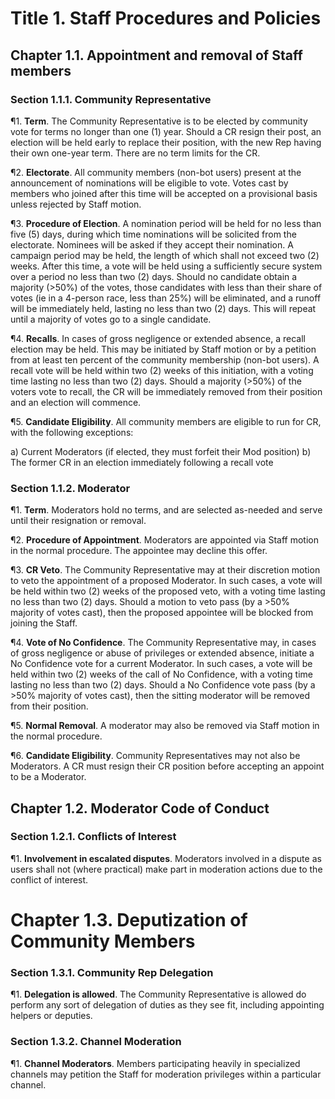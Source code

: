 # Title 1. Staff Procedures and Policies

## Chapter 1.1. Appointment and removal of Staff members

### Section 1.1.1. Community Representative

¶1. **Term**. The Community Representative is to be elected by community vote for terms no longer than one (1) year. Should a CR resign their post, an election will be held early to replace their position, with the new Rep having their own one-year term. There are no term limits for the CR.

¶2. **Electorate**. All community members (non-bot users) present at the announcement of nominations will be eligible to vote. Votes cast by members who joined after this time will be accepted on a provisional basis unless rejected by Staff motion.

¶3. **Procedure of Election**. A nomination period will be held for no less than five (5) days, during which time nominations will be solicited from the electorate. Nominees will be asked if they accept their nomination. A campaign period may be held, the length of which shall not exceed two (2) weeks. After this time, a vote will be held using a sufficiently secure system over a period no less than two (2) days. Should no candidate obtain a majority (>50%) of the votes, those candidates with less than their share of votes (ie in a 4-person race, less than 25%) will be eliminated, and a runoff will be immediately held, lasting no less than two (2) days. This will repeat until a majority of votes go to a single candidate.

¶4. **Recalls**. In cases of gross negligence or extended absence, a recall election may be held. This may be initiated by Staff motion or by a petition from at least ten percent of the community membership (non-bot users). A recall vote will be held within two (2) weeks of this initiation, with a voting time lasting no less than two (2) days. Should a majority (>50%) of the voters vote to recall, the CR will be immediately removed from their position and an election will commence.

¶5. **Candidate Eligibility**. All community members are eligible to run for CR, with the following exceptions:

a) Current Moderators (if elected, they must forfeit their Mod position)
b) The former CR in an election immediately following a recall vote

### Section 1.1.2. Moderator

¶1. **Term**. Moderators hold no terms, and are selected as-needed and serve until their resignation or removal.

¶2. **Procedure of Appointment**. Moderators are appointed via Staff motion in the normal procedure. The appointee may decline this offer.

¶3. **CR Veto**. The Community Representative may at their discretion motion to veto the appointment of a proposed Moderator. In such cases, a vote will be held within two (2) weeks of the proposed veto, with a voting time lasting no less than two (2) days. Should a motion to veto pass (by a >50% majority of votes cast), then the proposed appointee will be blocked from joining the Staff.

¶4. **Vote of No Confidence**. The Community Representative may, in cases of gross negligence or abuse of privileges or extended absence, initiate a No Confidence vote for a current Moderator. In such cases, a vote will be held within two (2) weeks of the call of No Confidence, with a voting time lasting no less than two (2) days. Should a No Confidence vote pass (by a >50% majority of votes cast), then the sitting moderator will be removed from their position.

¶5. **Normal Removal**. A moderator may also be removed via Staff motion in the normal procedure.

¶6. **Candidate Eligibility**. Community Representatives may not also be Moderators. A CR must resign their CR position before accepting an appoint to be a Moderator.

## Chapter 1.2. Moderator Code of Conduct

### Section 1.2.1. Conflicts of Interest

¶1. **Involvement in escalated disputes**. Moderators involved in a dispute as users shall not (where practical) make part in moderation actions due to the conflict of interest.

# Chapter 1.3. Deputization of Community Members

### Section 1.3.1. Community Rep Delegation

¶1. **Delegation is allowed**. The Community Representative is allowed do perform any sort of delegation of duties as they see fit, including appointing helpers or deputies.

### Section 1.3.2. Channel Moderation

¶1. **Channel Moderators**. Members participating heavily in specialized channels may petition the Staff for moderation privileges within a particular channel.
